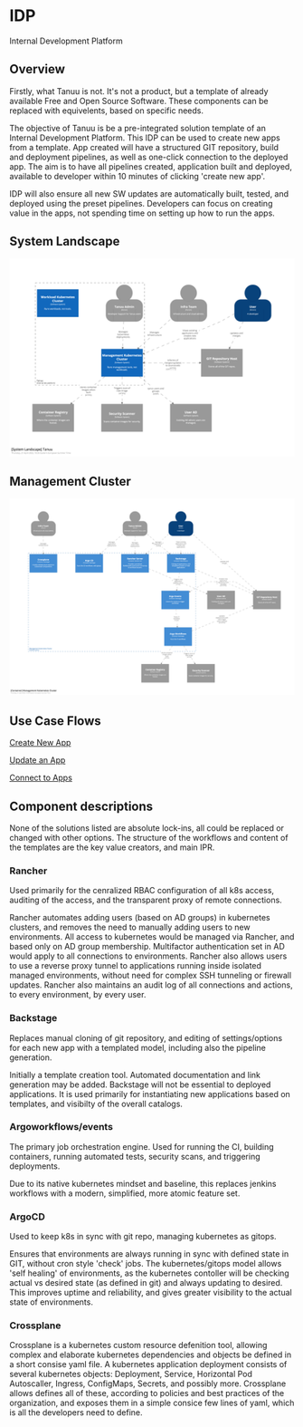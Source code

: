# IDP
Internal Development Platform

## Overview
Firstly, what Tanuu is not. It's not a product, but a template of already available Free and Open Source Software. These components can be replaced with equivelents, based on specific needs. 

The objective of Tanuu is be a pre-integrated solution template of an Internal Development Platform. This IDP can be used to create new apps from a template. App created will have a structured GIT repository, build and deployment pipelines, as well as one-click connection to the deployed app. The aim is to have all pipelines created, application built and deployed, available to developer within 10 minutes of clicking 'create new app'.

IDP will also ensure all new SW updates are automatically built, tested, and deployed using the preset pipelines. Developers can focus on creating value in the apps, not spending time on setting up how to run the apps.

## System Landscape
![SystemLandscape](SystemLandscape.png)

## Management Cluster
![ManagementContainers](ManagementContainers.png)

## Use Case Flows
[Create New App](CreateNewApp.md)

[Update an App](UpdateApp.md)

[Connect to Apps](ConnectToApps.md)



## Component descriptions
None of the solutions listed are absolute lock-ins, all could be replaced or changed with other options.
The structure of the workflows and content of the templates are the key value creators, and main IPR.

### Rancher
Used primarily for the cenralized RBAC configuration of all k8s access, auditing of the access, and the transparent proxy of remote connections.

Rancher automates adding users (based on AD groups) in kubernetes clusters, and removes the need to manually adding users to new environments.
All access to kubernetes would be managed via Rancher, and based only on AD group membership. Multifactor authentication set in AD would apply to all connections to environments.
Rancher also allows users to use a reverse proxy tunnel to applications running inside isolated managed environments, without need for complex SSH tunneling or firewall updates.
Rancher also maintains an audit log of all connections and actions, to every environment, by every user.

### Backstage
Replaces manual cloning of git repository, and editing of settings/options for each new app with a templated model, including also the pipeline generation.

Initially a template creation tool. Automated documentation and link generation may be added.
Backstage will not be essential to deployed applications. It is used primarily for instantiating new applications based on templates, and visibilty of the overall catalogs.


### Argoworkflows/events
The primary job orchestration engine. Used for running the CI, building containers, running automated tests, security scans, and triggering deployments.

Due to its native kubernetes mindset and baseline, this replaces jenkins workflows with a modern, simplified, more atomic feature set.

### ArgoCD
Used to keep k8s in sync with git repo, managing kubernetes as gitops.

Ensures that environments are always running in sync with defined state in GIT, without cron style 'check' jobs. The kubernetes/gitops model allows 'self healing' of environments, as the kubernetes contoller will be checking actual vs desired state (as defined in git) and always updating to desired. This improves uptime and reliability, and gives greater visibility to the actual state of environments.

### Crossplane
Crossplane is a kubernetes custom resource defenition tool, allowing complex and elaborate kubernetes dependencies and objects be defined in a short consise yaml file.
A kubernetes application deployment consists of several kubernetes objects: Deployment, Service, Horizontal Pod Autoscaller, Ingress, ConfigMaps, Secrets, and possibly more. Crossplane allows defines all of these, according to policies and best practices of the organization, and exposes them in a simple consice few lines of yaml, which is all the developers need to define.
